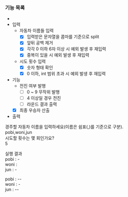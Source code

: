 ### 기능 목록
- 
- 입력
  - 자동차 이름들 입력
    - [x] 입력받은 문자열을 콤마를 기준으로 split
    - [x] 앞뒤 공백 제거
    - [X] 각각 0 이하 6자 이상 시 예외 발생 후 재입력
    - [x] 중복이 있을 시 예외 발생 후 재입력
  - 시도 횟수 입력
    - [x] 숫자 형태 확인
    - [x] 0 이하, int 범위 초과 시 예외 발생 후 재입력

- 기능
  - 전진 여부 발행
    - [ ] 0 ~ 9 무작위 발행
    - [ ] 4 이상일 경우 전진
    - [ ] 라운드 결과 출력
  - [x] 최종 우승자 산출 
   
- 출력   

경주할 자동차 이름을 입력하세요(이름은 쉼표(,)를 기준으로 구분).   
pobi,woni,jun   
시도할 횟수는 몇 회인가요?   
5

실행 결과   
pobi : -   
woni :   
jun : -   

pobi : --   
woni : -   
jun : --   